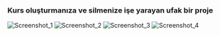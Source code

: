 <h3>Kurs oluşturmanıza ve silmenize işe yarayan ufak bir proje</h3>

![Screenshot_1](https://github.com/emrahbyz/courses/assets/146847947/3e237880-1608-4ba3-af86-8aabbbbbd685)
![Screenshot_2](https://github.com/emrahbyz/courses/assets/146847947/78e0368e-e7e6-4345-bab6-aa9118e62165)
![Screenshot_3](https://github.com/emrahbyz/courses/assets/146847947/56426757-9fca-4faa-8537-13d8b2446843)
![Screenshot_4](https://github.com/emrahbyz/courses/assets/146847947/e945bd03-7c7f-4119-af88-e7dc55ce4526)


